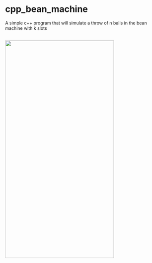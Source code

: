 # cpp_bean_machine
A simple c++ program that will simulate a throw of n balls in the bean machine with k slots

<br>
<img width="350" height="700" src="https://image.shutterstock.com/z/stock-vector-bean-machine-and-normal-distribution-with-red-gaussian-bell-curve-galton-box-also-quincunx-650754154.jpg">
<br>

